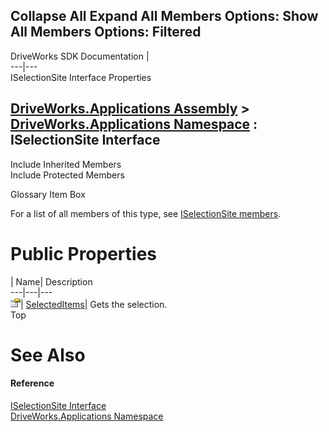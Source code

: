 Collapse All Expand All Members Options: Show All  Members Options: Filtered   
---  
DriveWorks SDK Documentation  |   
---|---  
ISelectionSite Interface Properties   
  
[DriveWorks.Applications Assembly](topic13.md) > [DriveWorks.Applications Namespace](topic16.md) : ISelectionSite Interface  
---  
  
Include Inherited Members    
Include Protected Members    


Glossary Item Box

For a list of all members of this type, see [ISelectionSite members](topic423.md).

# Public Properties

| Name| Description  
---|---|---  
![ Property](dotnetimages/Property.gif)| [SelectedItems](topic427.md)| Gets the selection.   
Top

# See Also

#### Reference

[ISelectionSite Interface](topic422.md)   
[DriveWorks.Applications Namespace](topic16.md)


